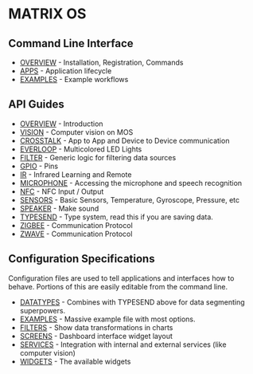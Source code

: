 # MATRIX OS

## Command Line Interface
* [OVERVIEW](../CLI/overview.md) - Installation, Registration, Commands
* [APPS](../CLI/apps.md) - Application lifecycle
* [EXAMPLES](../CLI/example.md) - Example workflows

## API Guides
* [OVERVIEW](../API/overview.md) - Introduction
* [VISION](../API/computer-vision.md) - Computer vision on MOS
* [CROSSTALK](../API/crosstalk.md) - App to App and Device to Device communication
* [EVERLOOP](../API/everloop.md) - Multicolored LED Lights
* [FILTER](../API/filter.md) - Generic logic for filtering data sources
* [GPIO](../API/GPIO.md) - Pins
* [IR](../API/ir.md) - Infrared Learning and Remote
* [MICROPHONE](../API/microphone.md) - Accessing the microphone and speech recognition
* [NFC](../API/nfc.md) - NFC Input / Output
* [SENSORS](../API/sensors.md) - Basic Sensors, Temperature, Gyroscope, Pressure, etc
* [SPEAKER](../API/speaker.md) - Make sound
* [TYPESEND](../API/typesend.md) - Type system, read this if you are saving data.
* [ZIGBEE](../API/zigbee.md) - Communication Protocol
* [ZWAVE](../API/zwave.md) - Communication Protocol

## Configuration Specifications
Configuration files are used to tell applications and interfaces how to behave. Portions of this are easily editable from the command line.
* [DATATYPES](../Configuration/datatypes.md) - Combines with TYPESEND above for data segmenting superpowers.  
* [EXAMPLES](../Configuration/examples.md) - Massive example file with most options.
* [FILTERS](../Configuration/filters.md) - Show data transformations in charts
* [SCREENS](../Configuration/screens.md) - Dashboard interface widget layout
* [SERVICES](../Configuration/services.md) - Integration with internal and external services (like computer vision)
* [WIDGETS](../Configuration/widgets.md) - The available widgets
